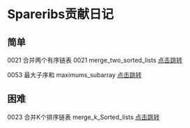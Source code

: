 # Spareribs贡献日记

## 简单

0021 合并两个有序链表 0021 merge_two_sorted_lists [点击跳转](
https://github.com/guangcity/learning-algorithm/tree/master/Spareribs/0021%merge_two_sorted_lists)

0053 最大子序和 maximums_subarray [点击跳转](
https://github.com/guangcity/learning-algorithm/tree/master/Spareribs/0053%maximums_subarray)


## 困难
0023 合并K个排序链表 merge_k_Sorted_lists [点击跳转](
https://github.com/guangcity/learning-algorithm/tree/master/Spareribs/0023%merge_k_Sorted_lists)